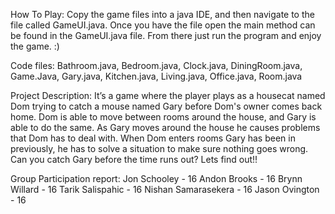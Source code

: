 How To Play:
  Copy the game files into a java IDE, and then navigate to the file called GameUI.java. 
  Once you have the file open the main method can be found in the GameUI.java file.
  From there just run the program and enjoy the game. :)

Code files:
  Bathroom.java, Bedroom.java, Clock.java, DiningRoom.java, Game.Java, Gary.java, Kitchen.java, Living.java, Office.java, Room.java
  
Project Description:
  It’s a game where the player plays as a housecat named Dom trying to catch a mouse named Gary before Dom's owner comes back home.
  Dom is able to move between rooms around the house, and Gary is able to do the same.
  As Gary moves around the house he causes problems that Dom has to deal with.
  When Dom enters rooms Gary has been in previously, he has to solve a situation to make sure nothing goes wrong.
  Can you catch Gary before the time runs out? Lets find out!!

Group Participation report:
  Jon Schooley - 16
  Andon Brooks - 16
  Brynn Willard - 16
  Tarik Salispahic - 16
  Nishan Samarasekera - 16
  Jason Ovington - 16
